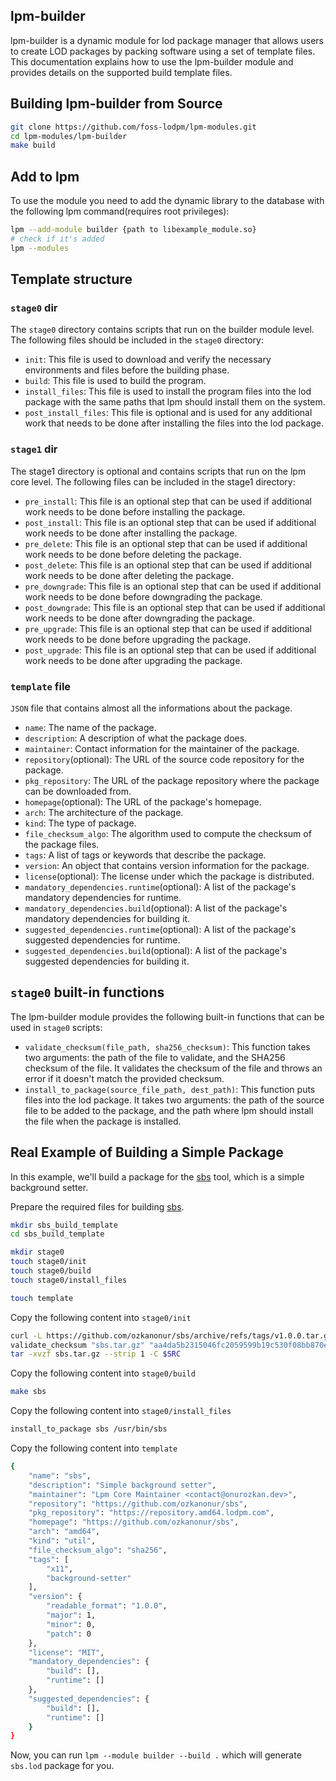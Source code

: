 ## lpm-builder

lpm-builder is a dynamic module for lod package manager that allows users to create LOD packages by packing software using a set of template files. This documentation explains how to use the lpm-builder module and provides details on the supported build template files.


## Building lpm-builder from Source

```sh
git clone https://github.com/foss-lodpm/lpm-modules.git
cd lpm-modules/lpm-builder
make build
```

## Add to lpm

To use the module you need to add the dynamic library to the database with the following lpm command(requires root privileges):

```sh
lpm --add-module builder {path to libexample_module.so}
# check if it's added
lpm --modules
```


## Template structure


### `stage0` dir

The `stage0` directory contains scripts that run on the builder module level. The following files should be included in the `stage0` directory:

- `init`: This file is used to download and verify the necessary environments and files before the building phase.
- `build`: This file is used to build the program.
- `install_files`: This file is used to install the program files into the lod package with the same paths that lpm should install them on the system.
- `post_install_files`: This file is optional and is used for any additional work that needs to be done after installing the files into the lod package.


### `stage1` dir

The stage1 directory is optional and contains scripts that run on the lpm core level. The following files can be included in the stage1 directory:

- `pre_install`: This file is an optional step that can be used if additional work needs to be done before installing the package.
- `post_install`: This file is an optional step that can be used if additional work needs to be done after installing the package.
- `pre_delete`: This file is an optional step that can be used if additional work needs to be done before deleting the package.
- `post_delete`: This file is an optional step that can be used if additional work needs to be done after deleting the package.
- `pre_downgrade`: This file is an optional step that can be used if additional work needs to be done before downgrading the package.
- `post_downgrade`: This file is an optional step that can be used if additional work needs to be done after downgrading the package.
- `pre_upgrade`: This file is an optional step that can be used if additional work needs to be done before upgrading the package.
- `post_upgrade`: This file is an optional step that can be used if additional work needs to be done after upgrading the package.


### `template` file

`JSON` file that contains almost all the informations about the package.

- `name`: The name of the package.
- `description`: A description of what the package does.
- `maintainer`: Contact information for the maintainer of the package.
- `repository`(optional): The URL of the source code repository for the package.
- `pkg_repository`: The URL of the package repository where the package can be downloaded from.
- `homepage`(optional): The URL of the package's homepage.
- `arch`: The architecture of the package.
- `kind`: The type of package.
- `file_checksum_algo`: The algorithm used to compute the checksum of the package files.
- `tags`: A list of tags or keywords that describe the package.
- `version`: An object that contains version information for the package.
- `license`(optional): The license under which the package is distributed.
- `mandatory_dependencies.runtime`(optional): A list of the package's mandatory dependencies for runtime.
- `mandatory_dependencies.build`(optional): A list of the package's mandatory dependencies for building it.
- `suggested_dependencies.runtime`(optional): A list of the package's suggested dependencies for runtime.
- `suggested_dependencies.build`(optional): A list of the package's suggested dependencies for building it.


## `stage0` built-in functions

The lpm-builder module provides the following built-in functions that can be used in `stage0` scripts:

- `validate_checksum(file_path, sha256_checksum)`: This function takes two arguments: the path of the file to validate, and the SHA256 checksum of the file. It validates the checksum of the file and throws an error if it doesn't match the provided checksum.
- `install_to_package(source_file_path, dest_path)`: This function puts files into the lod package. It takes two arguments: the path of the source file to be added to the package, and the path where lpm should install the file when the package is installed.


## Real Example of Building a Simple Package

In this example, we'll build a package for the [sbs](https://github.com/ozkanonur/sbs) tool, which is a simple background setter.

Prepare the required files for building [sbs](https://github.com/ozkanonur/sbs).

```sh
mkdir sbs_build_template
cd sbs_build_template

mkdir stage0
touch stage0/init
touch stage0/build
touch stage0/install_files

touch template
```

Copy the following content into `stage0/init`

```sh
curl -L https://github.com/ozkanonur/sbs/archive/refs/tags/v1.0.0.tar.gz > sbs.tar.gz
validate_checksum "sbs.tar.gz" "aa4da5b2315046fc2059599b19c530f08bb870e63ed17111a55991b1ae911367"
tar -xvzf sbs.tar.gz --strip 1 -C $SRC
```

Copy the following content into `stage0/build`

```sh
make sbs
```

Copy the following content into `stage0/install_files`

```sh
install_to_package sbs /usr/bin/sbs
```

Copy the following content into `template`

```sh
{
    "name": "sbs",
    "description": "Simple background setter",
    "maintainer": "Lpm Core Maintainer <contact@onurozkan.dev>",
    "repository": "https://github.com/ozkanonur/sbs",
    "pkg_repository": "https://repository.amd64.lodpm.com",
    "homepage": "https://github.com/ozkanonur/sbs",
    "arch": "amd64",
    "kind": "util",
    "file_checksum_algo": "sha256",
    "tags": [
        "x11",
        "background-setter"
    ],
    "version": {
        "readable_format": "1.0.0",
        "major": 1,
        "minor": 0,
        "patch": 0
    },
    "license": "MIT",
    "mandatory_dependencies": {
        "build": [],
        "runtime": []
    },
    "suggested_dependencies": {
        "build": [],
        "runtime": []
    }
}
```

Now, you can run `lpm --module builder --build .` which will generate `sbs.lod` package for you.
